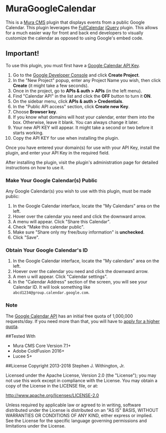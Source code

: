 # MuraGoogleCalendar

This is a [Mura CMS](http://getmura.com) plugin that displays events from a public Google Calendar. This plugin leverages the [FullCalendar](http://fullcalendar.io) [jQuery](http://jquery.com) plugin. This allows for a much easier way for front and back end developers to visually customize the calendar as opposed to using Google's embed code.

## Important!
To use this plugin, you must first have a [Google Calendar API Key](https://console.developers.google.com/project).

  1. Go to the [Google Developer Console](https://console.developers.google.com/project) and click **Create Project**.
  2. In the "New Project" popup, enter any Project Name you wish, then click **Create** (it might take a few seconds).
  3. Once in the project, go to **APIs & auth > APIs** (in the left menu).
  4. Find "Calendar API" in the list and click the **OFF** button to turn it **ON**.
  5. On the sidebar menu, click **APIs & auth > Credentials**.
  6. In the "Public API access" section, click **Create new Key**.
  7. Choose **Browser key**.
  8. If you know what domains will host your calendar, enter them into the box. Otherwise, leave it blank. You can always change it later.
  9. Your new API KEY will appear. It might take a second or two before it starts working.
  10. Copy the API KEY for use when installing the plugin.

Once you have entered your domain(s) for use with your API Key, install the plugin, and enter your API Key in the required field.

After installing the plugin, visit the plugin's administration page for detailed instructions on how to use it.

### Make Your Google Calendar(s) Public
Any Google Calendar(s) you wish to use with this plugin, must be made public:

  1. In the Google Calendar interface, locate the "My Calendars" area on the left.
  2. Hover over the calendar you need and click the downward arrow.
  3. A menu will appear. Click "Share this Calendar".
  4. Check "Make this calendar public".
  5. Make sure "Share only my free/busy information" is **unchecked**.
  6. Click "Save".

### Obtain Your Google Calendar's ID

  1. In the Google Calendar interface, locate the "My calendars" area on the left.
  2. Hoever over the calendar you need and click the downward arrow.
  3. A men u will appear. Click "Calendar settings".
  4. In the "Calendar Address" section of the screen, you will see your Calendar ID. It will look something like `abcd1234@group.calendar.google.com`.

### Note
The [Google Calendar API](https://console.developers.google.com/project) has an initial free quota of 1,000,000 requests/day. If you need more than that, you will have to [apply for a higher quota](https://support.google.com/code/contact/calendar_api_quota).

##Tested With
* Mura CMS Core Version 7.1+
* Adobe ColdFusion 2016+
* Lucee 5+

##License
Copyright 2013-2018 Stephen J. Withington, Jr.

Licensed under the Apache License, Version 2.0 (the "License"); you may not use this work except in compliance with the License. You may obtain a copy of the License in the LICENSE file, or at:

http://www.apache.org/licenses/LICENSE-2.0

Unless required by applicable law or agreed to in writing, software distributed under the License is distributed on an "AS IS" BASIS, WITHOUT WARRANTIES OR CONDITIONS OF ANY KIND, either express or implied. See the License for the specific language governing permissions and limitations under the License.